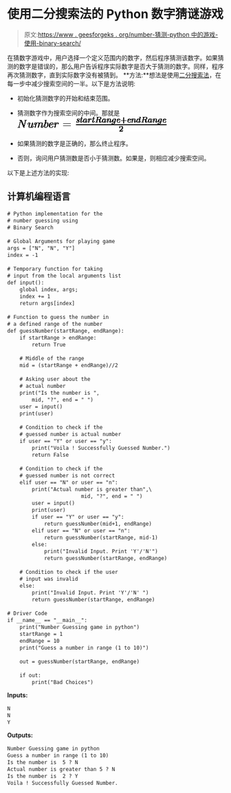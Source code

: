 # 使用二分搜索法的 Python 数字猜谜游戏

> 原文:[https://www . geesforgeks . org/number-猜测-python 中的游戏-使用-binary-search/](https://www.geeksforgeeks.org/number-guessing-game-in-python-using-binary-search/)

在猜数字游戏中，用户选择一个定义范围内的数字，然后程序猜测该数字。如果猜测的数字是错误的，那么用户告诉程序实际数字是否大于猜测的数字。同样，程序再次猜测数字，直到实际数字没有被猜到。
**方法:**想法是使用[二分搜索法](https://www.geeksforgeeks.org/binary-search/)，在每一步中减少搜索空间的一半。以下是方法说明:

*   初始化猜测数字的开始和结束范围。
*   猜测数字作为搜索空间的中间。那就是
    ![Number = \frac{startRange + endRange}{2} ](img/9dc24aa44ba77ccac98553564e16868b.png "Rendered by QuickLaTeX.com")

*   如果猜测的数字是正确的，那么终止程序。
*   否则，询问用户猜测数是否小于猜测数。如果是，则相应减少搜索空间。

以下是上述方法的实现:

## 计算机编程语言

```
# Python implementation for the
# number guessing using
# Binary Search

# Global Arguments for playing game
args = ["N", "N", "Y"]
index = -1

# Temporary function for taking
# input from the local arguments list
def input():
    global index, args;
    index += 1
    return args[index]

# Function to guess the number in
# a defined range of the number
def guessNumber(startRange, endRange):
    if startRange > endRange:
        return True

    # Middle of the range
    mid = (startRange + endRange)//2

    # Asking user about the
    # actual number
    print("Is the number is ",
        mid, "?", end = " ")
    user = input()
    print(user)

    # Condition to check if the
    # guessed number is actual number
    if user == "Y" or user == "y":
        print("Voila ! Successfully Guessed Number.")
        return False

    # Condition to check if the
    # guessed number is not correct
    elif user == "N" or user == "n":
        print("Actual number is greater than",\
                        mid, "?", end = " ")
        user = input()
        print(user)
        if user == "Y" or user == "y":
            return guessNumber(mid+1, endRange)
        elif user == "N" or user == "n":
            return guessNumber(startRange, mid-1)
        else:
            print("Invalid Input. Print 'Y'/'N'")
            return guessNumber(startRange, endRange)

    # Condition to check if the user
    # input was invalid
    else:
        print("Invalid Input. Print 'Y'/'N' ")
        return guessNumber(startRange, endRange)

# Driver Code
if __name__ == "__main__":
    print("Number Guessing game in python")
    startRange = 1
    endRange = 10
    print("Guess a number in range (1 to 10)")

    out = guessNumber(startRange, endRange)

    if out:
        print("Bad Choices")
```

**Inputs:** 

```
N
N
Y
```

**Outputs:** 

```
Number Guessing game in python
Guess a number in range (1 to 10)
Is the number is  5 ? N
Actual number is greater than 5 ? N
Is the number is  2 ? Y
Voila ! Successfully Guessed Number.
```